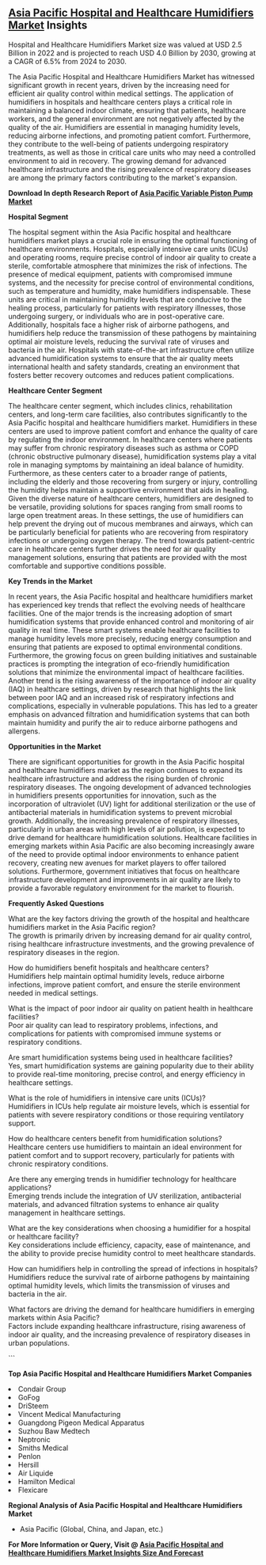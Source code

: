 <h2><a href="https://www.verifiedmarketreports.com/download-sample/?rid=502174&amp;utm_source=Github-Feb&amp;utm_medium=225" target="_blank">Asia Pacific Hospital and Healthcare Humidifiers Market</a> Insights</h2><p>Hospital and Healthcare Humidifiers Market size was valued at USD 2.5 Billion in 2022 and is projected to reach USD 4.0 Billion by 2030, growing at a CAGR of 6.5% from 2024 to 2030.</p><p><p>The Asia Pacific Hospital and Healthcare Humidifiers Market has witnessed significant growth in recent years, driven by the increasing need for efficient air quality control within medical settings. The application of humidifiers in hospitals and healthcare centers plays a critical role in maintaining a balanced indoor climate, ensuring that patients, healthcare workers, and the general environment are not negatively affected by the quality of the air. Humidifiers are essential in managing humidity levels, reducing airborne infections, and promoting patient comfort. Furthermore, they contribute to the well-being of patients undergoing respiratory treatments, as well as those in critical care units who may need a controlled environment to aid in recovery. The growing demand for advanced healthcare infrastructure and the rising prevalence of respiratory diseases are among the primary factors contributing to the market's expansion. <p><strong>Download In depth Research Report of <a href="https://www.verifiedmarketreports.com/download-sample/?rid=236118&amp;utm_source=Pulse-Dec&amp;utm_medium=225" target="_blank">Asia Pacific Variable Piston Pump Market</a></strong></p></p> <p><strong>Hospital Segment</strong></p> <p>The hospital segment within the Asia Pacific hospital and healthcare humidifiers market plays a crucial role in ensuring the optimal functioning of healthcare environments. Hospitals, especially intensive care units (ICUs) and operating rooms, require precise control of indoor air quality to create a sterile, comfortable atmosphere that minimizes the risk of infections. The presence of medical equipment, patients with compromised immune systems, and the necessity for precise control of environmental conditions, such as temperature and humidity, make humidifiers indispensable. These units are critical in maintaining humidity levels that are conducive to the healing process, particularly for patients with respiratory illnesses, those undergoing surgery, or individuals who are in post-operative care. Additionally, hospitals face a higher risk of airborne pathogens, and humidifiers help reduce the transmission of these pathogens by maintaining optimal air moisture levels, reducing the survival rate of viruses and bacteria in the air. Hospitals with state-of-the-art infrastructure often utilize advanced humidification systems to ensure that the air quality meets international health and safety standards, creating an environment that fosters better recovery outcomes and reduces patient complications. <p><strong>Healthcare Center Segment</strong></p> <p>The healthcare center segment, which includes clinics, rehabilitation centers, and long-term care facilities, also contributes significantly to the Asia Pacific hospital and healthcare humidifiers market. Humidifiers in these centers are used to improve patient comfort and enhance the quality of care by regulating the indoor environment. In healthcare centers where patients may suffer from chronic respiratory diseases such as asthma or COPD (chronic obstructive pulmonary disease), humidification systems play a vital role in managing symptoms by maintaining an ideal balance of humidity. Furthermore, as these centers cater to a broader range of patients, including the elderly and those recovering from surgery or injury, controlling the humidity helps maintain a supportive environment that aids in healing. Given the diverse nature of healthcare centers, humidifiers are designed to be versatile, providing solutions for spaces ranging from small rooms to large open treatment areas. In these settings, the use of humidifiers can help prevent the drying out of mucous membranes and airways, which can be particularly beneficial for patients who are recovering from respiratory infections or undergoing oxygen therapy. The trend towards patient-centric care in healthcare centers further drives the need for air quality management solutions, ensuring that patients are provided with the most comfortable and supportive conditions possible. <p><strong>Key Trends in the Market</strong></p> <p>In recent years, the Asia Pacific hospital and healthcare humidifiers market has experienced key trends that reflect the evolving needs of healthcare facilities. One of the major trends is the increasing adoption of smart humidification systems that provide enhanced control and monitoring of air quality in real time. These smart systems enable healthcare facilities to manage humidity levels more precisely, reducing energy consumption and ensuring that patients are exposed to optimal environmental conditions. Furthermore, the growing focus on green building initiatives and sustainable practices is prompting the integration of eco-friendly humidification solutions that minimize the environmental impact of healthcare facilities. Another trend is the rising awareness of the importance of indoor air quality (IAQ) in healthcare settings, driven by research that highlights the link between poor IAQ and an increased risk of respiratory infections and complications, especially in vulnerable populations. This has led to a greater emphasis on advanced filtration and humidification systems that can both maintain humidity and purify the air to reduce airborne pathogens and allergens. <p><strong>Opportunities in the Market</strong></p> <p>There are significant opportunities for growth in the Asia Pacific hospital and healthcare humidifiers market as the region continues to expand its healthcare infrastructure and address the rising burden of chronic respiratory diseases. The ongoing development of advanced technologies in humidifiers presents opportunities for innovation, such as the incorporation of ultraviolet (UV) light for additional sterilization or the use of antibacterial materials in humidification systems to prevent microbial growth. Additionally, the increasing prevalence of respiratory illnesses, particularly in urban areas with high levels of air pollution, is expected to drive demand for healthcare humidification solutions. Healthcare facilities in emerging markets within Asia Pacific are also becoming increasingly aware of the need to provide optimal indoor environments to enhance patient recovery, creating new avenues for market players to offer tailored solutions. Furthermore, government initiatives that focus on healthcare infrastructure development and improvements in air quality are likely to provide a favorable regulatory environment for the market to flourish. <p><strong>Frequently Asked Questions</strong></p> <p>What are the key factors driving the growth of the hospital and healthcare humidifiers market in the Asia Pacific region? <br> The growth is primarily driven by increasing demand for air quality control, rising healthcare infrastructure investments, and the growing prevalence of respiratory diseases in the region.</p> <p>How do humidifiers benefit hospitals and healthcare centers? <br> Humidifiers help maintain optimal humidity levels, reduce airborne infections, improve patient comfort, and ensure the sterile environment needed in medical settings.</p> <p>What is the impact of poor indoor air quality on patient health in healthcare facilities? <br> Poor air quality can lead to respiratory problems, infections, and complications for patients with compromised immune systems or respiratory conditions.</p> <p>Are smart humidification systems being used in healthcare facilities? <br> Yes, smart humidification systems are gaining popularity due to their ability to provide real-time monitoring, precise control, and energy efficiency in healthcare settings.</p> <p>What is the role of humidifiers in intensive care units (ICUs)? <br> Humidifiers in ICUs help regulate air moisture levels, which is essential for patients with severe respiratory conditions or those requiring ventilatory support.</p> <p>How do healthcare centers benefit from humidification solutions? <br> Healthcare centers use humidifiers to maintain an ideal environment for patient comfort and to support recovery, particularly for patients with chronic respiratory conditions.</p> <p>Are there any emerging trends in humidifier technology for healthcare applications? <br> Emerging trends include the integration of UV sterilization, antibacterial materials, and advanced filtration systems to enhance air quality management in healthcare settings.</p> <p>What are the key considerations when choosing a humidifier for a hospital or healthcare facility? <br> Key considerations include efficiency, capacity, ease of maintenance, and the ability to provide precise humidity control to meet healthcare standards.</p> <p>How can humidifiers help in controlling the spread of infections in hospitals? <br> Humidifiers reduce the survival rate of airborne pathogens by maintaining optimal humidity levels, which limits the transmission of viruses and bacteria in the air.</p> <p>What factors are driving the demand for healthcare humidifiers in emerging markets within Asia Pacific? <br> Factors include expanding healthcare infrastructure, rising awareness of indoor air quality, and the increasing prevalence of respiratory diseases in urban populations.</p> ```</p><p><strong>Top Asia Pacific Hospital and Healthcare Humidifiers Market Companies</strong></p><div data-test-id=""><p><li>Condair Group</li><li> GoFog</li><li> DriSteem</li><li> Vincent Medical Manufacturing</li><li> Guangdong Pigeon Medical Apparatus</li><li> Suzhou Baw Medtech</li><li> Neptronic</li><li> Smiths Medical</li><li> Penlon</li><li> Hersill</li><li> Air Liquide</li><li> Hamilton Medical</li><li> Flexicare</li></p><div><strong>Regional Analysis of&nbsp;Asia Pacific Hospital and Healthcare Humidifiers Market</strong></div><ul><li dir="ltr"><p dir="ltr">Asia Pacific (Global, China, and Japan, etc.)</p></li></ul><p><strong>For More Information or Query, Visit @&nbsp;</strong><strong><a href="https://www.verifiedmarketreports.com/product/hospital-and-healthcare-humidifiers-market/?utm_source=Github-Feb&amp;utm_medium=225" target="_blank">Asia Pacific Hospital and Healthcare Humidifiers Market Insights Size And Forecast</a></strong></p></div><h2>&nbsp;</h2><div data-test-id="">&nbsp;</div>
